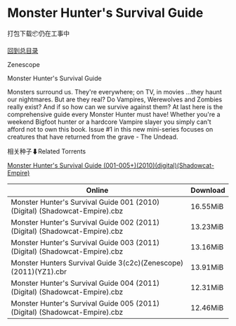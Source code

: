 # Monster Hunter's Survival Guide

打包下载📦仍在工事中

[回到总目录](/Catalogs.md)

Zenescope

Monster Hunter's Survival Guide

Monsters surround us. They're everywhere; on TV, in movies ...they haunt our nightmares. But are they real? Do Vampires, Werewolves and Zombies really exist? And if so how can we survive against them? At last here is the comprehensive guide every Monster Hunter must have! Whether you're a weekend Bigfoot hunter or a hardcore Vampire slayer you simply can't afford not to own this book. Issue #1 in this new mini-series focuses on creatures that have returned from the grave - The Undead.





相关种子⬇Related Torrents

[Monster Hunter's Survival Guide (001-005+)(2010)(digital)(Shadowcat-Empire)](https://github.com/alicewish/markdown/blob/master/torrent/Monster-Hunters-Survival-Guide--001-005---2010--digital--Shadowcat-Empire.md)

Online | Download
--- | ---
Monster Hunter's Survival Guide 001 (2010) (Digital) (Shadowcat-Empire).cbz | 16.55MiB
Monster Hunter's Survival Guide 002 (2011) (Digital) (Shadowcat-Empire).cbz | 13.23MiB
Monster Hunter's Survival Guide 003 (2011) (Digital) (Shadowcat-Empire).cbz | 13.16MiB
Monster Hunters Survival Guide 3(c2c)(Zenescope)(2011)(YZ1).cbr | 13.91MiB
Monster Hunter's Survival Guide 004 (2011) (Digital) (Shadowcat-Empire).cbz | 12.31MiB
Monster Hunter's Survival Guide 005 (2011) (Digital) (Shadowcat-Empire).cbz | 12.46MiB
